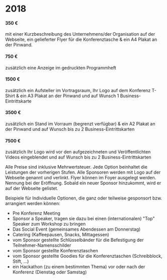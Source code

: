 2018
====

#### 350 €

mit einer Kurzbeschreibung des Unternehmens/der Organisation auf der Webseite, ein gelieferter Flyer für die Konferenztasche & ein A4 Plakat an der Pinwand.

#### 750 €

zusätzlich eine Anzeige im gedruckten Programmheft

#### 1500 €

zusätzlich ein Aufsteller im Vortragsraum, Ihr Logo auf dem Konferenz T-Shirt & ein A3 Plakat an der Pinwand und auf Wunsch 1 Business-Eintrittskarte

#### 3500 €

zusätzlich ein Stand im Vorraum (begrenzt verfügbar) & ein A2 Plakat an der Pinwand und auf Wunsch bis zu 2 Business-Eintrittskarten

#### 7500 €

zusätzlich Ihr Logo wird vor den aufgezeichneten und Veröffentlichten Videos eingeblendet und auf Wunsch bis zu 2 Business-Eintrittskarten

Alle Preise sind inklusive Mehrwertsteuer. Jede Option beinhaltet die Leistungen der vorherigen Stufen. Alle Sponsoren werden mit Logo auf der Webseite genannt und verlinkt. Flyer können im Foyer ausgelegt werden. Nennung bei der Eröffnung. Sobald ein neuer Sponsor hinzukommt, wird er auf der Webseite gelistet.

Beispiele für Individuelle Optionen, die ganz oder teilweise gesponsort bzw. arrangiert werden können:

 * Pre Konferenz Meeting
 * Sponsor a Speaker, tragen sie dazu bei einen (internationalen) "Top" Speaker zum Workshop zu bringen
 * Das Social Event (gemeinsames Abendessen am Donnerstag)
 * Catering (Kaffeepausen, Snacks, Mittagessen)
 * vom Sponsor gestellte Schlüsselbänder für die Befestigung der Teilnehmer-Namensschilder
 * vom Sponsor gestellte Konferenztaschen
 * vom Sponsor gestellte Goodies für die Konferenztaschen (Schreibblock, Stift, ...)
 * ein Hackathon (zu einem bestimmten Thema) vor oder nach der Konferenz (Dienstag oder Samstag)

